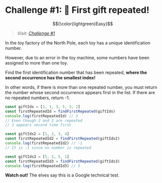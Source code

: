 # Challenge #1: 🎁 First gift repeated&excl;

$${\color{lightgreen}Easy}$$

> _Visit: [Challenge #1](https://adventjs.dev/challenges/2023/1)_

In the toy factory of the North Pole, each toy has a unique identification number.

However, due to an error in the toy machine, some numbers have been assigned to
more than one toy.

Find the first identification number that has been repeated, **where the second**
**occurrence has the smallest index!**

In other words, if there is more than one repeated number, you must return the
number whose second occurrence appears first in the list. If there are no repeated
numbers, return -1.

```javascript
const giftIds = [2, 1, 3, 5, 3, 2]
const firstRepeatedId = findFirstRepeated(giftIds)
console.log(firstRepeatedId) // 3
// Even though 2 and 3 are repeated
// 3 appears second time first

const giftIds2 = [1, 2, 3, 4]
const firstRepeatedId2 = findFirstRepeated(giftIds2)
console.log(firstRepeatedId2) // -1
// It is -1 since no number is repeated

const giftIds3 = [5, 1, 5, 1]
const firstRepeatedId3 = findFirstRepeated(giftIds3)
console.log(firstRepeatedId3) // 5

```

**Watch out!** The elves say this is a Google technical test.
